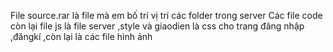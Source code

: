File source.rar là file mà em bố trí vị trí các folder trong server 
Các file code còn lại file js là file server ,style và giaodien là css cho trang đăng nhập ,đăngkí ,còn lại là các file hình ảnh  
